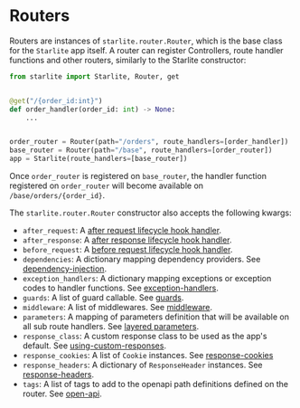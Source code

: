 # Routers

Routers are instances of `starlite.router.Router`, which is the base class for the `Starlite` app itself. A router can
register Controllers, route handler functions and other routers, similarly to the Starlite constructor:

```python
from starlite import Starlite, Router, get


@get("/{order_id:int}")
def order_handler(order_id: int) -> None:
    ...


order_router = Router(path="/orders", route_handlers=[order_handler])
base_router = Router(path="/base", route_handlers=[order_router])
app = Starlite(route_handlers=[base_router])
```

Once `order_router` is registered on `base_router`, the handler function registered on `order_router` will
become available on `/base/orders/{order_id}`.

The `starlite.router.Router` constructor also accepts the following kwargs:

- `after_request`: A [after request lifecycle hook handler](../13-lifecycle-hooks.md#after-request).
- `after_response`: A [after response lifecycle hook handler](../13-lifecycle-hooks.md#after-response).
- `before_request`: A [before request lifecycle hook handler](../13-lifecycle-hooks.md#before-request).
- `dependencies`: A dictionary mapping dependency providers. See [dependency-injection](../6-dependency-injection/0-dependency-injection-intro.md).
- `exception_handlers`: A dictionary mapping exceptions or exception codes to handler functions. See [exception-handlers](../17-exceptions#exception-handling).
- `guards`: A list of guard callable. See [guards](../9-guards.md).
- `middleware`: A list of middlewares. See [middleware](../7-middleware/0-middleware-intro.md).
- `parameters`: A mapping of parameters definition that will be available on all sub route handlers. See [layered parameters](../3-parameters/4-layered-parameters.md).
- `response_class`: A custom response class to be used as the app's default. See [using-custom-responses](../5-responses/0-responses-intro.md#using-custom-responses).
- `response_cookies`: A list of `Cookie` instances. See [response-cookies](../5-responses/5-response-cookies.md)
- `response_headers`: A dictionary of `ResponseHeader` instances. See [response-headers](../5-responses/0-responses-intro.md#response-headers).
- `tags`: A list of tags to add to the openapi path definitions defined on the router. See [open-api](../12-openapi.md).
